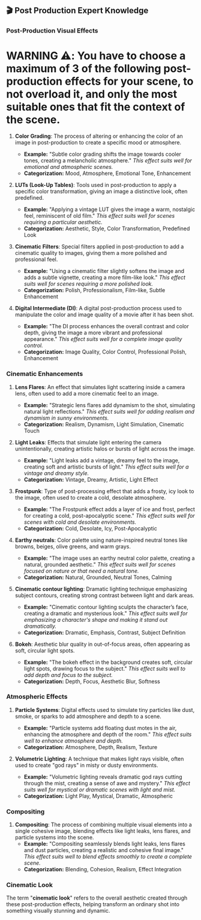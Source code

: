 ## 🎬 **Post Production Expert Knowledge**

### Post-Production Visual Effects

# WARNING ⚠️: You have to choose a maximum of 3 of the following post-production effects for your scene, to not overload it, and only the most suitable ones that fit the context of the scene.

1.  **Color Grading**: The process of altering or enhancing the color of an image in post-production to create a specific mood or atmosphere.
    *   **Example:** "Subtle color grading shifts the image towards cooler tones, creating a melancholic atmosphere." *This effect suits well for emotional and atmospheric scenes.*
    *   **Categorization:** Mood, Atmosphere, Emotional Tone, Enhancement

2.  **LUTs (Look-Up Tables)**: Tools used in post-production to apply a specific color transformation, giving an image a distinctive look, often predefined.
    *   **Example:** "Applying a vintage LUT gives the image a warm, nostalgic feel, reminiscent of old film." *This effect suits well for scenes requiring a particular aesthetic.*
    *   **Categorization:** Aesthetic, Style, Color Transformation, Predefined Look

3.  **Cinematic Filters**: Special filters applied in post-production to add a cinematic quality to images, giving them a more polished and professional feel.
    *   **Example:** "Using a cinematic filter slightly softens the image and adds a subtle vignette, creating a more film-like look." *This effect suits well for scenes requiring a more polished look.*
    *   **Categorization:** Polish, Professionalism, Film-like, Subtle Enhancement

4.  **Digital Intermediate (DI)**: A digital post-production process used to manipulate the color and image quality of a movie after it has been shot.
    *   **Example:** "The DI process enhances the overall contrast and color depth, giving the image a more vibrant and professional appearance." *This effect suits well for a complete image quality control.*
    *   **Categorization:** Image Quality, Color Control, Professional Polish, Enhancement

### Cinematic Enhancements

1.  **Lens Flares**: An effect that simulates light scattering inside a camera lens, often used to add a more cinematic feel to an image.
    *   **Example:** "Strategic lens flares add dynamism to the shot, simulating natural light reflections." *This effect suits well for adding realism and dynamism in sunny environments.*
    *   **Categorization:** Realism, Dynamism, Light Simulation, Cinematic Touch

2.  **Light Leaks**: Effects that simulate light entering the camera unintentionally, creating artistic halos or bursts of light across the image.
    *   **Example:** "Light leaks add a vintage, dreamy feel to the image, creating soft and artistic bursts of light." *This effect suits well for a vintage and dreamy style.*
    *   **Categorization:** Vintage, Dreamy, Artistic, Light Effect

3.  **Frostpunk**: Type of post-processing effect that adds a frosty, icy look to the image, often used to create a cold, desolate atmosphere.
    *   **Example:** "The Frostpunk effect adds a layer of ice and frost, perfect for creating a cold, post-apocalyptic scene." *This effect suits well for scenes with cold and desolate environments.*
    *   **Categorization:** Cold, Desolate, Icy, Post-Apocalyptic

4.  **Earthy neutrals**: Color palette using nature-inspired neutral tones like browns, beiges, olive greens, and warm grays.
    *   **Example:** "The image uses an earthy neutral color palette, creating a natural, grounded aesthetic." *This effect suits well for scenes focused on nature or that need a natural tone.*
    *   **Categorization:** Natural, Grounded, Neutral Tones, Calming

5.  **Cinematic contour lighting**: Dramatic lighting technique emphasizing subject contours, creating strong contrast between light and dark areas.
    *   **Example:** "Cinematic contour lighting sculpts the character’s face, creating a dramatic and mysterious look." *This effect suits well for emphasizing a character's shape and making it stand out dramatically.*
    *   **Categorization:** Dramatic, Emphasis, Contrast, Subject Definition

6.  **Bokeh**: Aesthetic blur quality in out-of-focus areas, often appearing as soft, circular light spots.
    *   **Example:** "The bokeh effect in the background creates soft, circular light spots, drawing focus to the subject." *This effect suits well to add depth and focus to the subject.*
    *   **Categorization:** Depth, Focus, Aesthetic Blur, Softness

### Atmospheric Effects

1.  **Particle Systems**: Digital effects used to simulate tiny particles like dust, smoke, or sparks to add atmosphere and depth to a scene.
    *   **Example:** "Particle systems add floating dust motes in the air, enhancing the atmosphere and depth of the room." *This effect suits well to enhance atmosphere and depth.*
    *   **Categorization:** Atmosphere, Depth, Realism, Texture

2.  **Volumetric Lighting**: A technique that makes light rays visible, often used to create "god rays" in misty or dusty environments.
    *   **Example:** "Volumetric lighting reveals dramatic god rays cutting through the mist, creating a sense of awe and mystery." *This effect suits well for mystical or dramatic scenes with light and mist.*
    *   **Categorization:** Light Play, Mystical, Dramatic, Atmospheric

### Compositing

1.  **Compositing**: The process of combining multiple visual elements into a single cohesive image, blending effects like light leaks, lens flares, and particle systems into the scene.
    *  **Example:** "Compositing seamlessly blends light leaks, lens flares and dust particles, creating a realistic and cohesive final image." *This effect suits well to blend effects smoothly to create a complete scene.*
    *   **Categorization:** Blending, Cohesion, Realism, Effect Integration

### Cinematic Look

The term "**cinematic look**" refers to the overall aesthetic created through these post-production effects, helping transform an ordinary shot into something visually stunning and dynamic.

